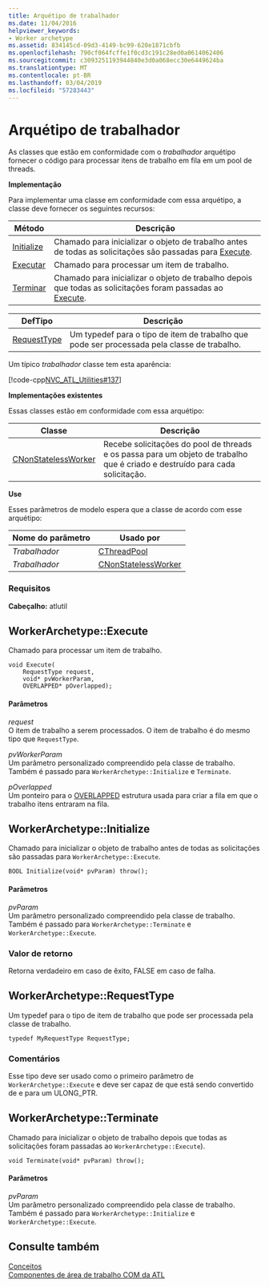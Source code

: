 ```yaml
---
title: Arquétipo de trabalhador
ms.date: 11/04/2016
helpviewer_keywords:
- Worker archetype
ms.assetid: 834145cd-09d3-4149-bc99-620e1871cbfb
ms.openlocfilehash: 790cf064fcffe1f0cd3c191c28ed0a0614062406
ms.sourcegitcommit: c3093251193944840e3d0a068ecc30e6449624ba
ms.translationtype: MT
ms.contentlocale: pt-BR
ms.lasthandoff: 03/04/2019
ms.locfileid: "57283443"
---
```

# <a name="worker-archetype"></a>Arquétipo de trabalhador

As classes que estão em conformidade com o *trabalhador* arquétipo fornecer o código para processar itens de trabalho em fila em um pool de threads.

**Implementação**

Para implementar uma classe em conformidade com essa arquétipo, a classe deve fornecer os seguintes recursos:

|Método|Descrição|
|------------|-----------------|
|[Initialize](#initialize)|Chamado para inicializar o objeto de trabalho antes de todas as solicitações são passadas para [Execute](#execute).|
|[Executar](#execute)|Chamado para processar um item de trabalho.|
|[Terminar](#terminate)|Chamado para inicializar o objeto de trabalho depois que todas as solicitações foram passadas ao [Execute](#execute).|

|DefTipo|Descrição|
|-------------|-----------------|
|[RequestType](#requesttype)|Um typedef para o tipo de item de trabalho que pode ser processada pela classe de trabalho.|

Um típico *trabalhador* classe tem esta aparência:

[!code-cpp[NVC_ATL_Utilities#137](../../atl/codesnippet/cpp/worker-archetype_1.cpp)]

**Implementações existentes**

Essas classes estão em conformidade com essa arquétipo:

|Classe|Descrição|
|-----------|-----------------|
|[CNonStatelessWorker](../../atl/reference/cnonstatelessworker-class.md)|Recebe solicitações do pool de threads e os passa para um objeto de trabalho que é criado e destruído para cada solicitação.|

**Use**

Esses parâmetros de modelo espera que a classe de acordo com esse arquétipo:

|Nome do parâmetro|Usado por|
|--------------------|-------------|
|*Trabalhador*|[CThreadPool](../../atl/reference/cthreadpool-class.md)|
|*Trabalhador*|[CNonStatelessWorker](../../atl/reference/cnonstatelessworker-class.md)|

### <a name="requirements"></a>Requisitos

**Cabeçalho:** atlutil

## <a name="execute"></a>WorkerArchetype::Execute

Chamado para processar um item de trabalho.

```
void Execute(
    RequestType request,
    void* pvWorkerParam,
    OVERLAPPED* pOverlapped);
```

#### <a name="parameters"></a>Parâmetros

*request*<br/>
O item de trabalho a serem processados. O item de trabalho é do mesmo tipo que `RequestType`.

*pvWorkerParam*<br/>
Um parâmetro personalizado compreendido pela classe de trabalho. Também é passado para `WorkerArchetype::Initialize` e `Terminate`.

*pOverlapped*<br/>
Um ponteiro para o [OVERLAPPED](/windows/desktop/api/minwinbase/ns-minwinbase-_overlapped) estrutura usada para criar a fila em que o trabalho itens entraram na fila.

## <a name="initialize"></a> WorkerArchetype::Initialize

Chamado para inicializar o objeto de trabalho antes de todas as solicitações são passadas para `WorkerArchetype::Execute`.
```
BOOL Initialize(void* pvParam) throw();
```

#### <a name="parameters"></a>Parâmetros

*pvParam*<br/>
Um parâmetro personalizado compreendido pela classe de trabalho. Também é passado para `WorkerArchetype::Terminate` e `WorkerArchetype::Execute`.

### <a name="return-value"></a>Valor de retorno

Retorna verdadeiro em caso de êxito, FALSE em caso de falha.

## <a name="requesttype"></a> WorkerArchetype::RequestType

Um typedef para o tipo de item de trabalho que pode ser processada pela classe de trabalho.

```
typedef MyRequestType RequestType;
```

### <a name="remarks"></a>Comentários

Esse tipo deve ser usado como o primeiro parâmetro de `WorkerArchetype::Execute` e deve ser capaz de que está sendo convertido de e para um ULONG_PTR.

## <a name="terminate"></a> WorkerArchetype::Terminate

Chamado para inicializar o objeto de trabalho depois que todas as solicitações foram passadas ao `WorkerArchetype::Execute`).

```
void Terminate(void* pvParam) throw();
```

#### <a name="parameters"></a>Parâmetros

*pvParam*<br/>
Um parâmetro personalizado compreendido pela classe de trabalho. Também é passado para `WorkerArchetype::Initialize` e `WorkerArchetype::Execute`.

## <a name="see-also"></a>Consulte também

[Conceitos](../../atl/active-template-library-atl-concepts.md)<br/>
[Componentes de área de trabalho COM da ATL](../../atl/atl-com-desktop-components.md)
